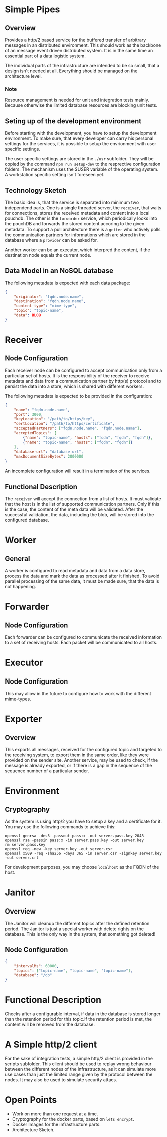 # Simple Pipes

## Overview
Provides a http/2 based service for the buffered transfer of arbitrary messages in an distributed environment. This should work as the backbone of an message event driven distributed system. It is in the same time an essential part of a data logistic system.

The individual parts of the infrastructure are intended to be so small, that a design isn't needed at all. Everything should be managed on the architecture level.

### Note
Resource management is needed for unit and integration tests mainly. Because otherwise the limited database resources are
blocking unit tests.

## Seting up of the development environment
Before starting with the development, you have to setup the development environment. To make sure, that every developer can carry his personal settings for the services, it is possible to setup the envrionment with user specific settings.

The user specific settings are stored in the `./usr` subfolder. They will be copied by the command `npm run setup-dev` to the resprective configuration folders. The mechanism uses the $USER variable of the operating system. A workstation specific setting isn't foreseen yet.

## Technology Sketch
The basic idea is, that the service is separated into minimum two independend parts. One is a single threaded server, the `receiver`, that waits for connections, stores the received metadata and content into a local pouchdb. The other is the `forwarder` service, which periodically looks into the pouchDB and forwards the stored content accoring to the given metadata. To support a pull architecture there is a 
`getter` who actively polls the communication partners for informations which are stored in the database where a `provider` can be asked for.

Another worker can be an executor, which interpred the content, if the destination node equals the current node.

## Data Model in an NoSQL database
The following metadata is expected with each data package:
```JSON
{
    "originator": "fqdn.node.name",
    "destination": "fqdn.node.name",
    "content-type": "mime-type",
    "topic": "topic-name",
    "data": BLOB
}
```

# Receiver 
## Node Configuration
Each receiver node can be configured to accept communication only from a particular set of hosts. It is the responsibility
of the receiver to receive metadata and data from a communication partner by http(s) protocol and to persist the data into
a store, which is shared with different workers.

The following metadata is expected to be provided in the configuration:
```JSON
{
    "name": "fqdn.node.name",
    "port": 3000,
    "keyLocation": "/path/to/https/key",
    "certLocation": "/path/to/https/certificate",
    "acceptedPartners": ["fqdn.node.name", "fqdn.node.name"],
    "acceptedTopics": [
        {"name": "topic-name", "hosts": ["fqdn", "fqdn", "fqdn"]}, 
        {"name": "topic-name", "hosts": ["fqdn", "fqdn"]}
    ],
    "database-url": "database url",
    "maxDocumentSizeBytes": 2000000
}
```
An incomplete configuration will result in a termination of the services.

## Functional Description
The `receiver` will accept the connection from a list of hosts. It must validate that the host is in the list of supported communication partners. Only if this is the case, the content of the meta data will be validated. After the successful validation, the data, including the blob, will be stored into the configured database.

# Worker
## General
A worker is configured to read metadata and data from a data store, process the data and mark the data as processed after 
it finished. To avoid parallel processing of the same data, it must be made sure, that the data is not happening.

# Forwarder
## Node Configuration
Each forwarder can be configured to communicate the received information to a set of receiving hosts. Each packet 
will be communicated to all hosts.

# Executor
## Node Configuration
This may allow in the future to configure how to work with the different mime-types.

# Exporter
## Overview
This exports all messages, received for the configured topic and targeted to the receiving system, to export them
in the same order, like they were provided on the sender site. Another service, may be used to check, if the message is already exported, or if there is a gap in the sequence of the sequence number of a particular sender.

# Environment
## Cryptography
As the system is using http/2 you have to setup a key and a certificate for it. You may use the following commands to achieve this:
```
openssl genrsa -des3 -passout pass:x -out server.pass.key 2048
openssl rsa -passin pass:x -in server.pass.key -out server.key
rm server.pass.key
openssl req -new -key server.key -out server.csr
openssl x509 -req -sha256 -days 365 -in server.csr -signkey server.key -out server.crt
```
For development purposes, you may choose `localhost` as the FQDN of the host. 

# Janitor
## Overview
The Janitor will cleanup the different topics after the defined retention period. The Janitor is just a special worker with delete rights on the database. This is the only way in the system, that something got deleted!

## Node Configuration
```JSON
{
    "intervalMs": 60000,
    "topics": ["topic-name", "topic-name", "topic-name"],
    "database": "/db"
}
```

# Functional Description
Checks after a configurable interval, if data in the database is stored longer than the retention period for this topic.If the retention period is met, the content will be removed from the database.

# A Simple http/2 client
For the sake of integration tests, a simple http/2 client is provided in the scripts subfolder. This client should be used to replay wrong behaviour between the different nodes of the infrastructure, as it can simulate more use cases than just the limited range given by the protocol between the nodes. It may also be used to simulate security attacs.

# Open Points
* Work on more than one request at a time.
* Cryptography for the docker parts, based on `lets encrypt`.
* Docker Images for the infrastructure parts.
* Architecture Sketch.